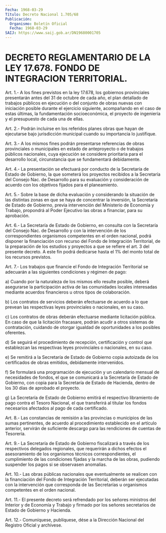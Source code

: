 ```yaml
---
Fecha: 1968-03-29
Título: Decreto Nacional 1.705/68
Publicación:
  Organismo: Boletín Oficial
  Fecha: 1968-03-29
SAIJ: https://www.saij.gob.ar/DN19680001705
---
```

# DECRETO REGLAMENTARIO DE LA LEY 17.678. FONDO DE INTEGRACION TERRITORIAL.

<a id="1"></a>
Art. 1.- A los fines previstos en la ley 17.678, los gobiernos provinciales  presentarán  antes  del 31 de octubre de cada año, el plan detallado de trabajos públicos  en ejecución o del conjunto de obras  nuevas  con  iniciación  posible  durante    el    ejercicio siguiente, acompañando en el caso de estas últimas, la fundamentación  socioeconómica,  el  proyecto  de  ingeniería y  el presupuesto de cada una de ellas.

<a id="2"></a>
Art.  2.-  Podrán  incluirse en los referidos planes obras que hayan  de  ejecutarse  bajo    jurisdicción   municipal  cuando  su importancia lo justifique.

<a id="3"></a>
Art.  3.- A los mismos fines podrán presentarse referencias de obras provinciales  o  municipales  en  estado de anteproyecto o de trabajos  públicos  nacionales,  cuya  ejecución    se    considere prioritaria    para  el  desarrollo  local,  circunstancia  que  se fundamentará debidamente.

<a id="4"></a>
Art.  4.-  La  presentación  se  efectuará  por conducto de la Secretaría  de  Estado de Gobierno, la que someterá  los  proyectos recibidos a la Secretaría  del  Consejo  Nac. de Desarrollo para su evaluación  y consideración de acuerdo con  los  objetivos  fijados para el planeamiento.

<a id="5"></a>
Art.  5.-  Sobre la base de dicha evaluación y considerando la situación de las  distintas  zonas  en que se haya de concentrar la inversión, la Secretaría de Estado de Gobierno, previa intervención del Ministerio de Economía  y  Trabajo,  propondrá  al Poder   Ejecutivo  las  obras  a  financiar,  para  su  aprobación.

<a id="6"></a>
Art.  6.- La Secretaría de Estado de Gobierno, en consulta con la Secretaría  del Consejo Nac. de Desarrollo y con la intervención de  los  correspondientes    organismos  competentes  en  el  orden nacional, podrá disponer la financiación  con  recurso del Fondo de Integración  Territorial,  de  la  preparación  de los  estudios  y proyectos a que se refiere el art. 3 del presente  decreto.  A este fin  podrá  dedicarse  hasta  el 1% del monto total de los recursos previstos.

<a id="7"></a>
Art.  7.-  Los  trabajos  que financie el Fondo de Integración Territorial se adecuarán a las siguientes  condiciones y régimen de pago:

a)  Cuando  por la naturaleza de los mismos ello  resulte  posible, deberá  asegurarse  la  participación  activa  de  las  comunidades locales interesadas  mediante acuerdos financieros u otros tipos de colaboración.

b) Los contratos de servicios  deberán  efectuarse  de acuerdo a lo que prevean las respectivas leyes provinciales o nacionales,  en su caso.

c)  Los  contratos  de obras deberán efectuarse mediante licitación pública. En caso de que  la  licitación  fracasare, podrán acudir a otros  sistemas de contratación, cuidando de  otorgar  igualdad  de oportunidades a los posibles oferentes.

d)  Se seguirá  el  procedimiento  de  recepción,  certificación  y control  que  establezcan  las  respectivas  leyes  provinciales  o nacionales, en su caso.

e)  Se  remitirá  a  la  Secretaría  de  Estado  de  Gobierno copia autoizada  de  los  certificados  de  obras  emitidos,  debidamente intervenidos.

f)  Se  formulará  una  programación  de  ejecución y un calendario mensual  de  necesidades  de  fondos,  el que se  comunicará  a  la Secretaría de Estado de Gobierno, con copia  para  la Secretaría de Estado de Hacienda, dentro de los 30 días de aprobado  el proyecto.

g)  La  Secretaría  de  Estado  de  Gobierno  emitirá el respectivo libramiento de pago contra el Tesoro Nacional,  el  que transferirá al  titular  los  fondos  necesarios  afectados  al  pago  de  cada certificado.

<a id="8"></a>
Art.  8.-  Las  constancias  de  remisión  a  las provincias o municipios  de  las  sumas pertinentes, de acuerdo al procedimiento establecido  en  el  artículo   anterior,  servirán  de  suficiente descargo para las rendiciones de cuentas de Tesorería.

<a id="9"></a>
Art.  9.-  La  Secretaría  de Estado de Gobierno fiscalizará a través de los respectivos delegados  regionales,  que  requerirán a dichos    efectos  el  asesoramiento  de  los  organismos  técnicos correspondientes,  el  cumplimiento de las condiciones fijadas y la marcha de las obras, pudiendo  suspender los pagos si se observasen anomalías.

<a id="10"></a>
Art.  10.-  Las obras públicas nacionales que eventualmente se realicen con la financiación  del Fondo de Integración Territorial, deberán ser ejecutadas con la intervención  que  corresponda de las Secretarías    u  organismos  competentes  en  el  orden  nacional.

<a id="11"></a>
Art.  11.- El presente decreto será refrendado por los señores ministros del  Interior  y  de Economía y Trabajo y firmado por los señores secretarios de Estado de Gobierno y Hacienda.

<a id="12"></a>
Art. 12.- Comuníquese, publíquese, dése a la Dirección Nacional del Registro Oficial y archívese.